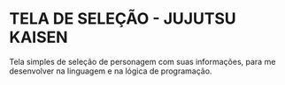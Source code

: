 # TELA DE SELEÇÃO - JUJUTSU KAISEN


Tela simples de seleção de personagem com suas informações, para me desenvolver na linguagem e na lógica de programação.
